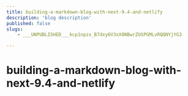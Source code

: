```yaml
---
title: building-a-markdown-blog-with-next-9.4-and-netlify
description: 'blog description'
published: false
slugs:
    - ___UNPUBLISHED___kcp1npzx_B7dxy6V3xX8NBwrZUSPGMLvRQQNYjYG3

---
```

# building-a-markdown-blog-with-next-9.4-and-netlify

